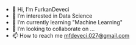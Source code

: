 - 👋 Hi, I’m FurkanDeveci
- 👀 I’m interested in Data Science
- 🌱 I’m currently learning "Machine Learning"
- 💞️ I’m looking to collaborate on ...
- 📫 How to reach me mfdeveci.027@gmail.com
